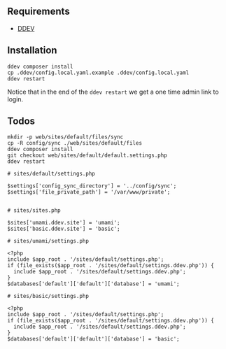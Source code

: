 ## Requirements

* [DDEV](https://ddev.readthedocs.io/en/stable/)

## Installation

    ddev composer install
    cp .ddev/config.local.yaml.example .ddev/config.local.yaml
    ddev restart

Notice that in the end of the `ddev restart` we get a one time admin link to login.

## Todos

    mkdir -p web/sites/default/files/sync
    cp -R config/sync ./web/sites/default/files
    ddev composer install
    git checkout web/sites/default/default.settings.php
    ddev restart

    # sites/default/settings.php

    $settings['config_sync_directory'] = '../config/sync';
    $settings['file_private_path'] = '/var/www/private';


    # sites/sites.php

    $sites['umami.ddev.site'] = 'umami';
    $sites['basic.ddev.site'] = 'basic';

    # sites/umami/settings.php

    <?php
    include $app_root . '/sites/default/settings.php';
    if (file_exists($app_root . '/sites/default/settings.ddev.php')) {
      include $app_root . '/sites/default/settings.ddev.php';
    }
    $databases['default']['default']['database'] = 'umami';

    # sites/basic/settings.php

    <?php
    include $app_root . '/sites/default/settings.php';
    if (file_exists($app_root . '/sites/default/settings.ddev.php')) {
      include $app_root . '/sites/default/settings.ddev.php';
    }
    $databases['default']['default']['database'] = 'basic';


